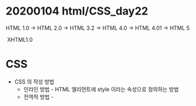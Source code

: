 

# 20200104 html/CSS_day22

HTML 1.0 -> HTML 2.0 -> HTML 3.2 -> HTML 4.0 -> HTML 4.01 -> HTML 5

​																						 XHTML1.0



# CSS

- CSS 의 작성 방법
  - 인라인 방법 - HTML 엘리먼트에 style 이라는 속성으로 정의하는 방법
  - 전역적 방법 - <style> 이라는 태그에 웹 페이지의 태그들에 대핚 스타일을 정의하는 방법
  - 외부 파일 연결 방법 - 독립된 파일(확장자 .css)을 만들어서 HTML 문서에 연결하는 방법

-> 학습할 때에는 인라인, 전역적 방법 사용/ 실무에서는 외부파일 연결방법을 주로 사용



```Html
color 정하기
<h2 style ="color:red; background-color: yellow">도우너</h2> :인라인 방식
<!-- color:속성  red: 속성값 속성과 속성값은 : 로 분리해야 하고, 여러개의 속성을 넣고 싶을 때에는 ; 세미콜론으로 분류한다.-->


전역적 방법
a{ 
	text-decoration : none
}
<!-- 전역적인 방법: 태그이름{(블럭지정)
}-->


인라인 방법
<a href="https://www.w3schools.com/" style="text-decoration:none">W3Schools</a><br>
<!-- ""인용부호가 있으면 다음번에 오는 속성이 와도 된다. 
인라인 방식은 테크마다 각각 구현해야 한다. style="text-decoration:none"-->
<a href="http://html5test.com/" style="text-decoration:none">HTML5 테스트</a><br>
<a href="https://caniuse.com/" style="text-decoration:none">HTML과 CSS의 지원여부 체크</a>ㅋㅋㅋ<br>
```



[전역적인 스타일 설정]



- <head> 태그 안에 <style>태그를 사용한다.
      - CSS 정의 방법

      css 선택자 {
          css 속성명: 속성값;
          css 속성명: 속성값;
          css 속성명: 속성값;
          css 속성명: 속성값;
      }




[CSS 선택자]

- 전체 선택자
- 태그 선택자
- class 선택자
- id 선택자
- 자식 선택자
- 자손 선택자
- 첫번째 동생 선택자

```html
공통의 이름 class
.sampleclass {text-decoration:underline;}


싱글 이름 id
#sampleid {text-decoration: underline;
}
#t1:hover{
	font-weight : bold;
	color :red;
}
<!--hover 마우스를 가져다 놓으면 그것만 빨간색으로 변한다. -->

<div>, <span>
특정 부분만 다르게 하고 싶다면 그 부분만 태그로 묶어야 한다.
css를 다르게 적용하려는 태그 또는 태그의 컨텐트에 정의하는 용도의 태그들
<div>:행바꿈 해서 변경 (여러 태그들을 묶거나 또는 태그에 대하여 CSS 속성을 적용할 때)
<span>: 행바꿈 하지 않고 변경 (컨텐트의 일부분에 대하여 CSS속성을 적용할 때)
```



태그는 크게 블럭, 인라인 스타일 태그로 나눠진다.

```html
블럭스타일: 행단위로 출력(div, h, p, form, list)
처음영역부터 끝까지가 태그의 공간이다.
<div>가나다라마바사아</div>
<div>0123456789</div>
<div>abcdefghj</div>
상하좌우 마진, 크기도 조정할 수 있다.
사이즈 조정하고자 할때 블럭스타일 태그를 쓴다.


인라인스타일: 하나에 행에 이어져서 출력 (a:링크, img:이미지, input:입력상자, span)
span: html만 가지고 웹페이지를 만들면 span태그를 쓸일이 없다.
태그 일부분만 다른 CSS 속성을 적용할 때에만 쓴다.
좌우 마진만 조정할 수 있다.
마진: 주변 태그들과 공유하는 공간
<span>가나다라마바사아</span>
<span>0123456789</span>
<span>abcdefghj</span>

인라인 스타일 태그는 가운데로 정렬이 안된다. 따로 블록 스타일 태그에 담아서 정렬한다.
```



- 클래스 속성일때 앞에 태그명을 넣고 태그명.클레스명 하는 것이 좋다. 

